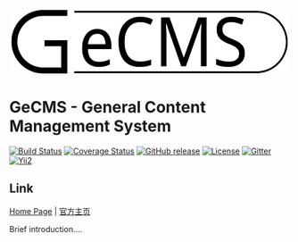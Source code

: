 ![GeCMS](docs/images/GeCMS_Hollow.svg)

GeCMS - General Content Management System
=========================
[![Build Status](https://travis-ci.org/NeilRen/GeCMS.svg?branch=master)](https://travis-ci.org/NeilRen/GeCMS)
[![Coverage Status](https://coveralls.io/repos/github/NeilRen/GeCMS/badge.svg?branch=develop)](https://coveralls.io/github/NeilRen/GeCMS?branch=develop)
[![GitHub release](https://img.shields.io/github/release/NeilRen/GeCMS.svg)](https://github.com/NeilRen/GeCMS/releases)
[![License](https://img.shields.io/badge/license-Apache%202-4EB1BA.svg)](https://www.apache.org/licenses/LICENSE-2.0.html)
[![Gitter](https://badges.gitter.im/NeilRen/GeCMS.svg)](https://gitter.im/NeilRen/GeCMS?utm_source=badge&utm_medium=badge&utm_campaign=pr-badge&utm_content=badge)
[![Yii2](https://img.shields.io/badge/Powered_by-GeCMS-green.svg?style=flat)](http://www.gecms.org/)

Link
---
[Home Page](https://www.gecms.org) | [官方主页](https://www.gecms.org) 

Brief introduction....
